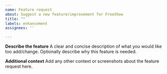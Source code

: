 ```yaml
---
name: Feature request
about: Suggest a new feature/improvement for FreeShow
title: ""
labels: enhancement
assignees: ''

---
```


**Describe the feature**
A clear and concise description of what you would like too add/change.
Optionally describe why this feature is needed.

**Additional context**
Add any other context or screenshots about the feature request here.
